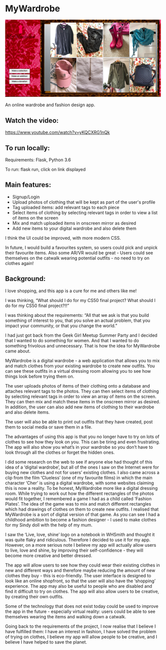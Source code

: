 # MyWardrobe

![project image](https://github.com/GK230/MyWardrobe/blob/master/Screen%20Shot%202020-08-12%20at%2013.18.19.png)

An online wardrobe and fashion design app.

## Watch the video:

https://www.youtube.com/watch?v=yKQCXRG1nQk

## To run locally:

  Requirements: Flask, Python 3.6
  
  To run: flask run, click on link displayed
  
## Main features:
  
  * Signup/Login
  * Upload photos of clothing that will be kept as part of the user's profile
  * Tag uploaded items: add relevant tags to each piece
  * Select items of clothing by selecting relevant tags in order to view a list of items on the screen
  * Mix and match uploaded items in onscreen mirror as desired
  * Add new items to your digital wardrobe and also delete them

I think the UI could be improved, with more modern CSS.

In future, I would build a favourites system, so users could pick and unpick their favourite items. Also some AR/VR would be great - Users could see themselves on the catwalk wearing potential outfits - no need to try on clothes again!


## Background:

I love shopping, and this app is a cure for me and others like me!

I was thinking, “What should I do for my CS50 final project? What should I do for my CS50 final project?!!”

I was thinking about the requirements: “All that we ask is that you build something of interest to you, that you solve an actual problem, that you impact your community, or that you change the world.”

I had just got back from the Geek Girl Meetup Summer Party and I decided that I wanted to do something for women. And that I wanted to do something frivolous and unnecessary. That is how the idea for MyWardrobe came about.

MyWardrobe is a digital wardrobe - a web application that allows you to mix and match clothes from your existing wardrobe to create new outfits. You can see these outfits in a virtual dressing room allowing you to see how things look before trying them on.

The user uploads photos of items of their clothing onto a database and attaches relevant tags to the photos. They can then select items of clothing by selecting relevant tags in order to view an array of items on the screen. They can then mix and match these items in the onscreen mirror as desired. In addition, the user can also add new items of clothing to their wardrobe and also delete items.

The user will also be able to print out outfits that they have created, post them to social media or save them in a file.

The advantages of using this app is that you no longer have to try on lots of clothes to see how they look on you. This can be tiring and even frustrating. The app will also show you what’s in your wardrobe so you don’t have to look through all the clothes or forget the hidden ones. 

I did some research on the web to see if anyone else had thought of this idea of a ‘digital wardrobe’, but all of the ones I saw on the Internet were for buying new clothes and not for users’ existing clothes. I also came across a clip from the film ‘Clueless’ (one of my favourite films) in which the main character ‘Cher’ is using a digital wardrobe, with some websites claiming this is now a reality. To be honest, MyWardrobe more like a digital dressing room. While trying to work out how the different rectangles of the photos would fit together, I remembered a game I had as a child called ‘Fashion Plates’. The idea of the game was to mix and match different rectangles which had drawings of clothes on them to create new outfits. I realised that MyWardrobe is a sort of digital version of that game. As you can see I had a childhood ambition to become a fashion designer - I used to make clothes for my Sindy doll with the help of my mum.

I saw the ‘Live, love, shine’ logo on a notebook in WHSmith and thought it was quite flaky and ridiculous. Therefore I decided to use it for my app. However, on a more serious note I believe my app will actually allow users to live, love and shine, by improving their self-confidence - they will become more creative and better dressed.

The app will allow users to see how they could wear their existing clothes in new and different ways and therefore maybe reducing the amount of new clothes they buy - this is eco-friendly. The user interface is designed to look like an online shopfront, so that the user will also have the ‘shopping’ experience. The app may also be useful to people who are disabled and find it difficult to try on clothes. The app will also allow users to be creative, by creating their own outfits.

Some of the technology that does not exist today could be used to improve the app in the future - especially virtual reality: users could be able to see themselves wearing the items and walking down a catwalk.

Going back to the requirements of the project, I now realise that I believe I have fulfilled them: I have an interest in fashion, I have solved the problem of trying on clothes, I believe my app will allow people to be creative, and I believe I have helped to save the planet.








